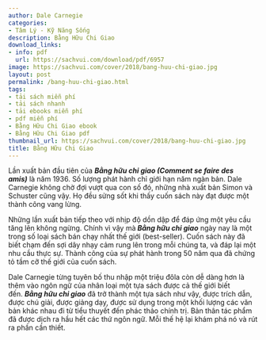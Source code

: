 ```yaml
---
author: Dale Carnegie
categories:
- Tâm Lý - Kỹ Năng Sống
description: Bằng Hữu Chi Giao
download_links:
- info: pdf
  url: https://sachvui.com/download/pdf/6957
image: https://sachvui.com/cover/2018/bang-huu-chi-giao.jpg
layout: post
permalink: /bang-huu-chi-giao.html
tags:
- tải sách miễn phí
- tải sách nhanh
- tải ebooks miễn phí
- pdf miễn phí
- Bằng Hữu Chi Giao ebook
- Bằng Hữu Chi Giao pdf
thumbnail_url: https://sachvui.com/cover/2018/bang-huu-chi-giao.jpg
title: Bằng Hữu Chi Giao
---
```


 <div class="item-desc text-justify"> <p>Lần xuất bản đầu tiên của <em><strong>Bằng hữu chi giao (Comment se faire des amis)</strong></em> là năm 1936. Số lượng phát hành chỉ giới hạn năm ngàn bản. Dale Carnegie không chờ đợi vượt qua con số đó, những nhà xuất bản Simon và Schuster cũng vậy. Họ đều sửng sốt khi thấy cuốn sách này đạt được một thành công vang lừng.</p><p>Những lần xuất bản tiếp theo với nhịp độ dồn dập để đáp ứng một yêu cầu tăng lên không ngừng. Chính vì vậy mà<strong> <em>Bằng hữu chi giao</em></strong> ngày nay là một trong số loại sách bán chạy nhất thế giới (best-seller). Cuốn sách này đã biết chạm đến sợi dây nhạy cảm rung lên trong mỗi chúng ta, và đáp lại một nhu cầu thực sự. Thành công của sự phát hành trong 50 năm qua đã chứng tỏ tầm cỡ thế giới của cuốn sách.</p><p>Dale Carnegie từng tuyên bố thu nhập một triệu đôla còn dễ dàng hơn là thêm vào ngôn ngữ của nhân loại một tựa sách được cả thế giới biết đến. <strong><em>Bằng hữu chi giao</em></strong> đã trở thành một tựa sách như vậy, được trích dẫn, được chú giải, được giảng dạy, được sử dụng trong một khối lượng các văn bản khác nhau đi từ tiểu thuyết đến phác thảo chính trị. Bản thân tác phẩm đã được dịch ra hầu hết các thứ ngôn ngữ. Mỗi thế hệ lại khám phá nó và rút ra phần cần thiết.</p> </div>